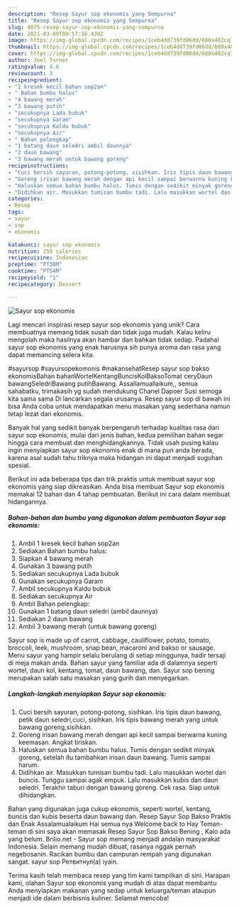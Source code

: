```yaml
---
description: "Resep Sayur sop ekonomis yang Sempurna"
title: "Resep Sayur sop ekonomis yang Sempurna"
slug: 4075-resep-sayur-sop-ekonomis-yang-sempurna
date: 2021-03-09T09:57:56.438Z
image: https://img-global.cpcdn.com/recipes/1ceb4dd739fd06dd/680x482cq70/sayur-sop-ekonomis-foto-resep-utama.jpg
thumbnail: https://img-global.cpcdn.com/recipes/1ceb4dd739fd06dd/680x482cq70/sayur-sop-ekonomis-foto-resep-utama.jpg
cover: https://img-global.cpcdn.com/recipes/1ceb4dd739fd06dd/680x482cq70/sayur-sop-ekonomis-foto-resep-utama.jpg
author: Joel Turner
ratingvalue: 4.6
reviewcount: 3
recipeingredient:
- "1 kresek kecil bahan sop2an"
- " Bahan bumbu halus"
- "4 bawang merah"
- "3 bawang putih"
- "secukupnya Lada bubuk"
- "secukupnya Garam"
- "secukupnya Kaldu bubuk"
- "secukupnya Air"
- " Bahan pelengkap"
- "1 batang daun seledri ambil daunnya"
- "2 daun bawang"
- "3 bawang merah untuk bawang goreng"
recipeinstructions:
- "Cuci bersih sayuran, potong-potong, sisihkan. Iris tipis daun bawang, petik daun seledri,cuci, sisihkan. Iris tipis bawang merah yang untuk bawang goreng,sisihkan."
- "Goreng irisan bawang merah dengan api kecil sampai berwarna kuning keemasan. Angkat tiriskan."
- "Haluskan semua bahan bumbu halus. Tumis dengan sedikit minyak goreng, setelah itu tambahkan irisan daun bawang. Tumis sampai harum."
- "Didihkan air. Masukkan tumisan bumbu tadi. Lalu masukkan wortel dan buncis. Tunggu sampai agak empuk. Lalu masukkan kubis dan daun seledri. Terakhir taburi dengan bawang goreng. Cek rasa. Siap untuk dihidangkan."
categories:
- Resep
tags:
- sayur
- sop
- ekonomis

katakunci: sayur sop ekonomis 
nutrition: 259 calories
recipecuisine: Indonesian
preptime: "PT38M"
cooktime: "PT54M"
recipeyield: "1"
recipecategory: Dessert

---
```



![Sayur sop ekonomis](https://img-global.cpcdn.com/recipes/1ceb4dd739fd06dd/680x482cq70/sayur-sop-ekonomis-foto-resep-utama.jpg)

Lagi mencari inspirasi resep sayur sop ekonomis yang unik? Cara membuatnya memang tidak susah dan tidak juga mudah. Kalau keliru mengolah maka hasilnya akan hambar dan bahkan tidak sedap. Padahal sayur sop ekonomis yang enak harusnya sih punya aroma dan rasa yang dapat memancing selera kita.

#sayursop #sayursopekomonis #makansehatResep sayur sop bakso ekonomisBahan bahanWortelKentangBuncisKolBaksoTomat ceryDaun bawangSeledriBawang putihBawang. Assallamuallaikum,, semua sahabatku, trimakasih yg sudah mendukung Chanel Dapoer Susi semoga kita sama sama Di lancarkan segala urusanya. Resep sayur sop di bawah ini bisa Anda coba untuk mendapatkan menu masakan yang sederhana namun tetap lezat dan ekonomis.

Banyak hal yang sedikit banyak berpengaruh terhadap kualitas rasa dari sayur sop ekonomis, mulai dari jenis bahan, kedua pemilihan bahan segar hingga cara membuat dan menghidangkannya. Tidak usah pusing kalau ingin menyiapkan sayur sop ekonomis enak di mana pun anda berada, karena asal sudah tahu triknya maka hidangan ini dapat menjadi suguhan spesial.


Berikut ini ada beberapa tips dan trik praktis untuk membuat sayur sop ekonomis yang siap dikreasikan. Anda bisa membuat Sayur sop ekonomis memakai 12 bahan dan 4 tahap pembuatan. Berikut ini cara dalam membuat hidangannya.

<!--inarticleads1-->

##### Bahan-bahan dan bumbu yang digunakan dalam pembuatan Sayur sop ekonomis:

1. Ambil 1 kresek kecil bahan sop2an
1. Sediakan  Bahan bumbu halus:
1. Siapkan 4 bawang merah
1. Gunakan 3 bawang putih
1. Sediakan secukupnya Lada bubuk
1. Gunakan secukupnya Garam
1. Ambil secukupnya Kaldu bubuk
1. Sediakan secukupnya Air
1. Ambil  Bahan pelengkap:
1. Gunakan 1 batang daun seledri (ambil daunnya)
1. Sediakan 2 daun bawang
1. Ambil 3 bawang merah (untuk bawang goreng)


Sayur sop is made up of carrot, cabbage, cauliflower, potato, tomato, broccoli, leek, mushroom, snap bean, macaroni and bakso or sausage. Menu sayur yang hampir selalu berulang di setiap minggunya, hadir tersaji di meja makan anda. Bahan sayur yang familiar ada di dalamnya seperti wortel, daun kol, kentang, tomat, daun bawang, dan. Sayur sop bening merupakan salah satu masakan yang gurih dan menyegarkan. 

<!--inarticleads2-->

##### Langkah-langkah menyiapkan Sayur sop ekonomis:

1. Cuci bersih sayuran, potong-potong, sisihkan. Iris tipis daun bawang, petik daun seledri,cuci, sisihkan. Iris tipis bawang merah yang untuk bawang goreng,sisihkan.
1. Goreng irisan bawang merah dengan api kecil sampai berwarna kuning keemasan. Angkat tiriskan.
1. Haluskan semua bahan bumbu halus. Tumis dengan sedikit minyak goreng, setelah itu tambahkan irisan daun bawang. Tumis sampai harum.
1. Didihkan air. Masukkan tumisan bumbu tadi. Lalu masukkan wortel dan buncis. Tunggu sampai agak empuk. Lalu masukkan kubis dan daun seledri. Terakhir taburi dengan bawang goreng. Cek rasa. Siap untuk dihidangkan.


Bahan yang digunakan juga cukup ekonomis, seperti wortel, kentang, buncis dan kubis beserta daun bawang dan. Resep Sayur Sop Bakso Praktis dan Enak Assalamualaikum Hai semua nya Welcome back to Hay Teman-teman di sini saya akan memasak Resep Sayur Sop Bakso Bening , Kalo ada yang belum. Brilio.net - Sayur sop memang menjadi andalan masyarakat Indonesia. Selain memang mudah dibuat, rasanya nggak pernah negebosanin. Racikan bumbu dan campuran rempah yang digunakan sangat. sayur sop Ретвитнул(а) iyain. 

Terima kasih telah membaca resep yang tim kami tampilkan di sini. Harapan kami, olahan Sayur sop ekonomis yang mudah di atas dapat membantu Anda menyiapkan makanan yang sedap untuk keluarga/teman ataupun menjadi ide dalam berbisnis kuliner. Selamat mencoba!
